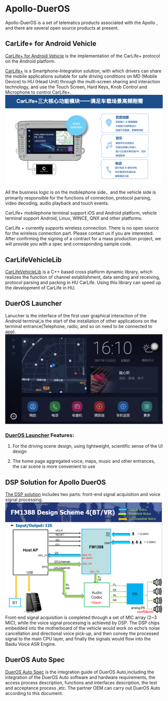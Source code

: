 # Apollo-DuerOS
 Apollo-DuerOS is a set of telematics products associated with the Apollo , and there are several open source products at present.
 
## CarLife+ for Android Vehicle 

[CarLife+ for Android Vehicle](https://github.com/ApolloAuto/apollo-DuerOS/tree/master/CarLife-Android-Vehicle) is the implementation of the CarLife+ protocol on the Android platform.

[CarLife+](http://carlife.baidu.com/) is a Smartphone-Integration solution, with which drivers can  share the mobile applications suitable for safe driving conditions on MD (Mobile Device) to HU (Head Unit) through the multi-screen sharing and interaction technology, and use the Touch Screen, Hard Keys, Knob Control and Microphone to control CarLife+. 
![CarLife Screen](CarLife+.jpeg)

All the business logic is on the mobilephone side，and the vehicle side  is primarily responsible for the functions of connection, protocol parsing, video decoding, audio playback and touch events.

CarLife+ mobilephone terminal support iOS and Android platform, vehicle terminal support Android, Linux, WINCE, QNX and other platforms.

CarLife + currently supports wireless connection. There is no open source for the wireless connection part. Please contact us if you are interested. After confirming the signing of a contract for a mass production project, we will provide you with a spec and corresponding sample code.

## CarLifeVehicleLib
[CarLifeVehicleLib](https://github.com/ApolloAuto/apollo-DuerOS/tree/master/CarLife-Vehicle-Lib) is a C++ based cross platform dynamic library, which realizes the function of channel establishment, data sending and receiving, protocol parsing and packing in HU CarLife. Using this library can speed up the development of CarLife in HU.


## DuerOS Launcher
Lanucher is the interface of the first user graphical interaction of the Android terminal,is the start of the installation of other applications on the terminal entrance(Telephone, radio, and so on need to be connected to app).
![Launcher Screen](Launcher.jpeg)

### [DuerOS Launcher](https://github.com/ApolloAuto/apollo-DuerOS/tree/master/DuerOS-Launcher) Features:
1. For the driving scene design, using lightweight, scientific sense of the UI design

2. The home page aggregated voice, maps, music and other entrances, the car scene is more convenient to use

## DSP Solution for Apollo DuerOS
[The  DSP solution](https://github.com/ApolloAuto/apollo-DuerOS/tree/master/DSP-Solution-For-DuerOS) includes two parts: front-end signal acquisition and voice signal processing.
![DSPSolution](DSPDesign.png)
Front-end signal acquisition is completed through a set of MIC array (2~3 MIC), while the voice signal processing is achieved by DSP. The DSP chips embedded into the motherboard of the vehicle would work on echo’s noise cancellation and directional voice pick-up, and then convey the processed signal to the main CPU layer, and finally the signals would flow into the Baidu Voice ASR Engine.

## DuerOS Auto Spec
[DuerOS Auto Spec](https://github.com/ApolloAuto/apollo-DuerOS/tree/master/DuerOS-Auto-Spec) is the integration guide of DuerOS Auto,including the integration of the DuerOS Auto software and hardware requirements, the access process description,  functions and  interfaces description, the test and acceptance process ,etc. The partner OEM can carry out DuerOS Auto according to this document.
